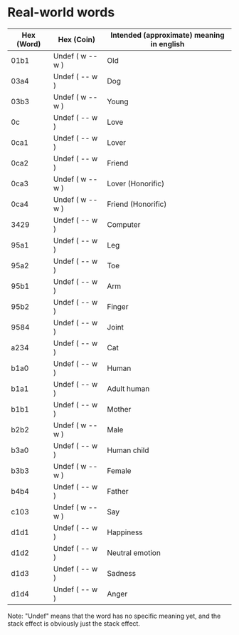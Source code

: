 # Real-world words

Hex (Word) | Hex (Coin)                              | Intended (approximate) meaning in english
---------- | --------------------------------------- | --------------------------------------------------------------------
01b1       | Undef ( w -- w )                        | Old
03a4       | Undef ( -- w )                          | Dog
03b3       | Undef ( w -- w )                        | Young
0c         | Undef ( -- w )                          | Love
0ca1       | Undef ( -- w )                          | Lover
0ca2       | Undef ( -- w )                          | Friend
0ca3       | Undef ( w -- w )                        | Lover (Honorific)
0ca4       | Undef ( w -- w )                        | Friend (Honorific)
3429       | Undef ( -- w )                          | Computer
95a1       | Undef ( -- w )                          | Leg
95a2       | Undef ( -- w )                          | Toe
95b1       | Undef ( -- w )                          | Arm
95b2       | Undef ( -- w )                          | Finger
9584       | Undef ( -- w )                          | Joint
a234       | Undef ( -- w )                          | Cat
b1a0       | Undef ( -- w )                          | Human
b1a1       | Undef ( -- w )                          | Adult human
b1b1       | Undef ( -- w )                          | Mother
b2b2       | Undef ( w -- w )                        | Male
b3a0       | Undef ( -- w )                          | Human child
b3b3       | Undef ( w -- w )                        | Female
b4b4       | Undef ( -- w )                          | Father
c103       | Undef ( w -- w )                        | Say
d1d1       | Undef ( -- w )                          | Happiness
d1d2       | Undef ( -- w )                          | Neutral emotion
d1d3       | Undef ( -- w )                          | Sadness
d1d4       | Undef ( -- w )                          | Anger

Note: "Undef" means that the word has no specific meaning yet, and the stack effect is obviously just the stack effect.
